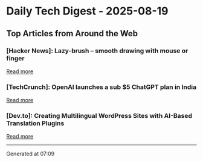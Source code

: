 # Daily Tech Digest - 2025-08-19

## Top Articles from Around the Web

### [Hacker News]: Lazy-brush – smooth drawing with mouse or finger
[Read more](https://lazybrush.dulnan.net)

### [TechCrunch]: OpenAI launches a sub $5 ChatGPT plan in India
[Read more](https://techcrunch.com/2025/08/18/openai-launches-a-sub-5-chatgpt-plan-in-india/)

### [Dev.to]: Creating Multilingual WordPress Sites with AI-Based Translation Plugins
[Read more](https://dev.to/addwebsolutionpvtltd/creating-multilingual-wordpress-sites-with-ai-based-translation-plugins-1j0f)


---
Generated at 07:09
